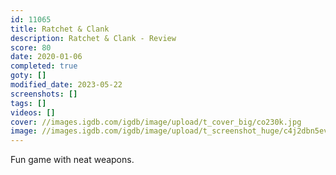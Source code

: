 ```yaml
---
id: 11065
title: Ratchet & Clank
description: Ratchet & Clank - Review
score: 80
date: 2020-01-06
completed: true
goty: []
modified_date: 2023-05-22
screenshots: []
tags: []
videos: []
cover: //images.igdb.com/igdb/image/upload/t_cover_big/co230k.jpg
image: //images.igdb.com/igdb/image/upload/t_screenshot_huge/c4j2dbn5evgdnppvuimc.jpg
---
```

Fun game with neat weapons.